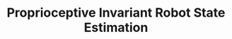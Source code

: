 ---
title: "Proprioceptive Invariant Robot State Estimation"
authors: "Tzu-Yuan Lin, Tingjun Li, Wenzhe Tong, and Maani Ghaffari"
venue: "arXiv"
year: "2023"
status: "preprint"
arxiv: "https://arxiv.org/abs/2311.04320"
official_link: 
doi: ""
volume: "N/A"
number: "N/A"
pages: ""
publisher: ""
month: ""
address: ""
type: "preprint"
school: "N/A"
awards: ""
notes: ""
include_on_website: true
image: "/assets/images/drift_all_robots.gif"
links_to_code: "https://github.com/UMich-CURLY/drift"
links_to_video: "https://www.youtube.com/watch?v=73HMagemIng&ab_channel=UMich-CURLY"
links_to_website: ""
collection: publications
permalink: /publication/2023-lin-proprioceptive
---
